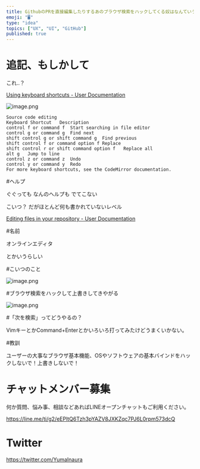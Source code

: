 ```yaml
---
title: GithubのPRを直接編集したりするあのブラウザ検索をハックしてくる奴はなんていうの？ヘルプは？ショートカットは？
emoji: "🖥"
type: "idea"
topics: ["UX", "UI", "GitHub"]
published: true
---
```



# 追記、もしかして

これ‥？

[Using keyboard shortcuts - User Documentation](https://help.github.com/articles/using-keyboard-shortcuts/)

![image.png](https://qiita-image-store.s3.amazonaws.com/0/89618/ec94865c-233c-6dc9-6f6a-d9f60499887d.png)


```
Source code editing
Keyboard Shortcut	Description
control f or command f	Start searching in file editor
control g or command g	Find next
shift control g or shift command g	Find previous
shift control f or command option f	Replace
shift control r or shift command option f	Replace all
alt g	Jump to line
control z or command z	Undo
control y or command y	Redo
For more keyboard shortcuts, see the CodeMirror documentation.
```

#ヘルプ

ぐぐっても
なんのヘルプも
でてこない

こいつ？ だがほとんど何も書かれていないレベル

[Editing files in your repository - User Documentation](https://help.github.com/articles/editing-files-in-your-repository/)

#名前

オンラインエディタ

とかいうらしい

#こいつのこと

![image.png](https://qiita-image-store.s3.amazonaws.com/0/89618/8ef3cc02-eab3-1961-af9f-af09711ca8c2.png)

#ブラウザ検索をハックして上書きしてきやがる

![image.png](https://qiita-image-store.s3.amazonaws.com/0/89618/e572a1ec-8bec-0aac-a59a-a5591a652e70.png)

#「次を検索」ってどうやるの？

VimキーとかCommand+Enterとかいろいろ打ってみたけどうまくいかない。

#教訓

ユーザーの大事なブラウザ基本機能、OSやソフトウェアの基本バインドをハックしないで！上書きしないで！








<!-- Update From Qiita API -->

# チャットメンバー募集


何か質問、悩み事、相談などあればLINEオープンチャットもご利用ください。

https://line.me/ti/g2/eEPltQ6Tzh3pYAZV8JXKZqc7PJ6L0rpm573dcQ





# Twitter


https://twitter.com/YumaInaura


<!-- Update From Qiita API -->


